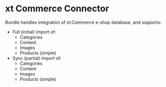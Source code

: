 xt Commerce Connector
=====================

Bundle handles integration of xt:Commerce e-shop database, and supports:

- Full (initial) import of:
    - Categories
    - Content
    - Images
    - Products (simple)
- Sync (partial) import of:
    - Categories
    - Content
    - Images
    - Products (simple)
